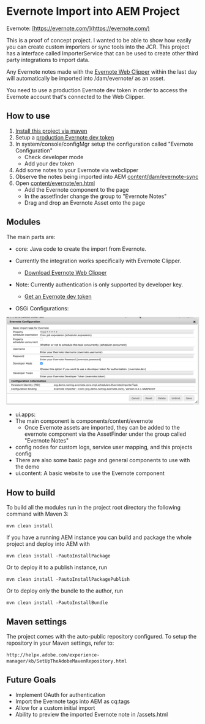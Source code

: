 # Evernote Import into AEM Project

Evernote: [https://evernote.com/](https://evernote.com/)

This is a proof of concept project. I wanted to be able to show how easily you can create custom importers or sync tools into the JCR. This project has a interface called ImporterService that can be used to create other third party integrations to import data.

Any Evernote notes made with the [Evernote Web Clipper](https://evernote.com/webclipper/) within the last day will automatically be imported into /dam/evernote/<guid of the note> as an asset.

You need to use a production Evernote dev token in order to access the Evernote account that's connected to the Web Clipper.

## How to use
1. [Install this project via maven](README.md#how-to-build)
2. Setup a [production Evernote dev token](https://dev.evernote.com/doc/articles/dev_tokens.php)
3. In system/console/configMgr setup the configuration called "Evernote Configuration"
   * Check developer mode
   * Add your dev token
4. Add some notes to your Evernote via webclipper
5. Observe the notes being imported into AEM [content/dam/evernote-sync](http://localhost:4502/assets.html/content/dam/evernote-sync)
6. Open [content/evernote/en.html](http://localhost:4502/editor.html/content/evernote/en.html)
   * Add the Evernote component to the page
   * In the assetfinder change the group to "Evernote Notes"
   * Drag and drop an Evernote Asset onto the page

## Modules

The main parts are:

* core: Java code to create the import from Evernote. 

 * Currently the integration works specifically with Evernote Clipper. 

     * [Download Evernote Web Clipper](https://evernote.com/webclipper/)
	
 * Note: Currently authentication is only supported by developer key.

	 * [Get an Evernote dev token](https://dev.evernote.com/doc/articles/dev_tokens.php)
 
 * OSGi Configurations:
 
 ![OSGi Configs](images/screenshot_configurations.png)

* ui.apps:
 * The main component is components/content/evernote
   * Once Evernote assets are imported, they can be added to the evernote component via the AssetFinder under the group called "Evernote Notes"
 * config nodes for custom logs, service user mapping, and this projects config
 * There are also some basic page and general components to use with the demo
* ui.content: A basic website to use the Evernote component

## How to build

To build all the modules run in the project root directory the following command with Maven 3:

    mvn clean install

If you have a running AEM instance you can build and package the whole project and deploy into AEM with  

    mvn clean install -PautoInstallPackage
    
Or to deploy it to a publish instance, run

    mvn clean install -PautoInstallPackagePublish
    
Or to deploy only the bundle to the author, run

    mvn clean install -PautoInstallBundle

## Maven settings

The project comes with the auto-public repository configured. To setup the repository in your Maven settings, refer to:

    http://helpx.adobe.com/experience-manager/kb/SetUpTheAdobeMavenRepository.html
   
## Future Goals
* Implement OAuth for authentication
* Import the Evernote tags into AEM as cq:tags
* Allow for a custom initial import
* Ability to preview the imported Evernote note in /assets.html

